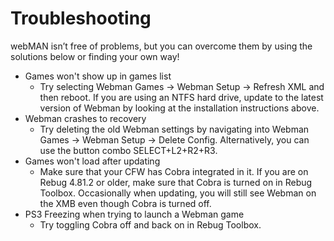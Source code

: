# Troubleshooting

webMAN isn’t free of problems, but you can overcome them by using the solutions below or finding your own way!

* Games won't show up in games list
  * Try selecting Webman Games → Webman Setup → Refresh XML and then reboot. If you are using an NTFS hard drive, update to the latest version of Webman by looking at the installation instructions above.
* Webman crashes to recovery
  * Try deleting the old Webman settings by navigating into Webman Games → Webman Setup → Delete Config. Alternatively, you can use the button combo SELECT+L2+R2+R3.
* Games won't load after updating
  * Make sure that your CFW has Cobra integrated in it. If you are on Rebug 4.81.2 or older, make sure that Cobra is turned on in Rebug Toolbox. Occasionally when updating, you will still see Webman on the XMB even though Cobra is turned off.
* PS3 Freezing when trying to launch a Webman game
  * Try toggling Cobra off and back on in Rebug Toolbox.

